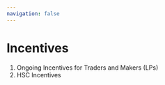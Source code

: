```yaml
---
navigation: false
---
```


# Incentives

1. Ongoing Incentives for Traders and Makers (LPs)
2. HSC Incentives
